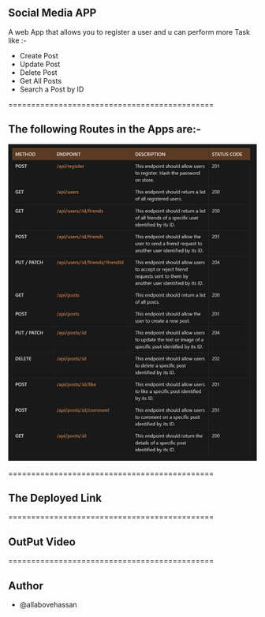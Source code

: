## Social Media APP

A web App that allows you to register a user and u can perform more Task like :-

- Create Post
- Update Post
- Delete Post
- Get All Posts
- Search a Post by ID

=============================================

## The following Routes in the Apps are:-

<img src = "./mock9.jpg" >

=============================================

## The Deployed Link




=============================================

## OutPut Video





=============================================


## Author 

- @allabovehassan

